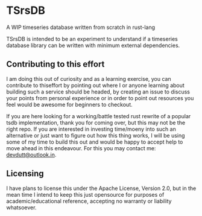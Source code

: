 # TSrsDB
A WIP timeseries database written from scratch in rust-lang

TSrsDB is intended to be an experiment to understand if a timeseries database library can be written with minimum external dependencies.

## Contributing to this effort
I am doing this out of curiosity and as a learning exercise, you can contribute to thiseffort by pointing out where I or anyone learning about building such a service should be headed, by creating an issue to discuss your points from personal experience or in order to point out resources you feel would be awesome for beginners to checkout.

If you are here looking for a working/battle tested rust rewrite of a popular tsdb implementation, thank you for coming over, but this may not be the right repo. If you are interested in investing time/moeny into such an alternative or just want to figure out how this thing works, I will be using some of my time to build this out and would be happy to accept help to move ahead in this endeavour. For this you may contact me: [devdutt@outlook.in](mailto:devdutt@outlook.in).

## Licensing
I have plans to license this under the Apache License, Version 2.0, but in the mean time I intend to keep this just opensource for purposes of academic/educational reference, accepting no warranty or liability whatsoever.

